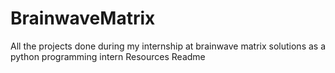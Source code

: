 # BrainwaveMatrix
All the projects done during my internship at brainwave matrix solutions as a python programming intern  Resources  Readme
